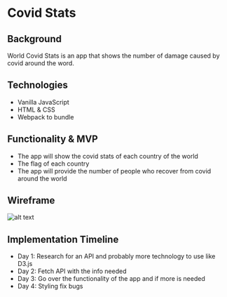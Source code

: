 # Covid Stats

## Background 
World Covid Stats is an app that shows the number of damage caused by covid around the word.

## Technologies
- Vanilla JavaScript
- HTML & CSS
- Webpack to bundle

## Functionality & MVP
- The app will show the covid stats of each country of the world
- The flag of each country 
- The app will provide the number of people who recover from covid around the world

## Wireframe

![alt text]()

## Implementation Timeline
- Day 1: Research for an API and probably more technology to use like D3.js
- Day 2: Fetch API with the info needed  
- Day 3: Go over the functionality of the app and if more is needed
- Day 4: Styling fix bugs
